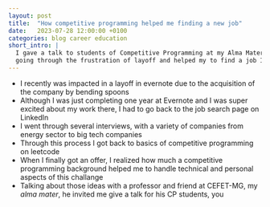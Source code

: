 ```yaml
---
layout: post
title:  "How competitive programming helped me finding a new job"
date:   2023-07-28 12:00:00 +0100
categories: blog career education
short_intro: |
  I gave a talk to students of Competitive Programming at my Alma Mater on how my experience on competitive programming prepared me for 
  going through the frustration of layoff and helped my to find a job I wanted
---
```


* I recently was impacted in a layoff in evernote due to the acquisition of the company by bending spoons
* Although I was just completing one year at Evernote and I was super excited about my work there, I had to go back to the job search page on LinkedIn
* I went through several interviews, with a variety of companies from energy sector to big tech companies
* Through this process I got back to basics of competitive programming on leetcode
* When I finally got an offer, I realized how much a competitive programming background helped me to handle technical and personal aspects of this challange
* Talking about those ideas with a professor and friend at CEFET-MG, my <em>alma mater</em>, he invited me give a talk for his CP students, you 